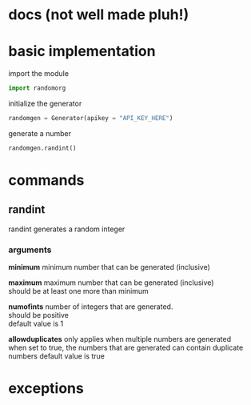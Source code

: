# docs (not well made pluh!)

# basic implementation
import the module 
```python
import randomorg
```

initialize the generator 
```python
randomgen = Generator(apikey = "API_KEY_HERE")
```

generate a number

```python
randomgen.randint()
```

# commands

## randint

randint generates a random integer  

### arguments

**minimum**
minimum number that can be generated (inclusive)  

**maximum**
maximum number that can be generated (inclusive)  
should be at least one more than minimum  

**numofints**
number of integers that are generated.  
should be positive  
default value is 1

**allowduplicates**
only applies when multiple numbers are generated  
when set to true, the numbers that are generated can contain duplicate numbers
default value is true


# exceptions
